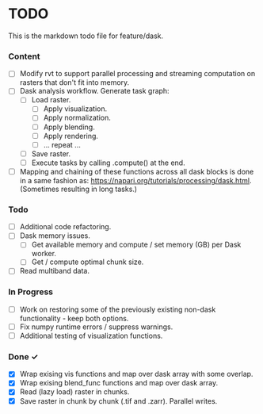 # TODO

This is the markdown todo file for feature/dask.

### Content

- [ ] Modify rvt to support parallel processing and streaming computation on rasters that don't fit into memory. 
- [ ] Dask analysis workflow. Generate task graph: 
  - [ ] Load raster. 
    - [ ] Apply visualization. 
    - [ ] Apply normalization. 
    - [ ] Apply blending. 
    - [ ] Apply rendering. 
    - [ ] ... repeat ...
  - [ ] Save raster. 
  - [ ] Execute tasks by calling .compute() at the end.
- [ ] Mapping and chaining of these functions across all dask blocks is done in a same fashion as: https://napari.org/tutorials/processing/dask.html. (Sometimes resulting in long tasks.) 

### Todo

- [ ] Additional code refactoring. 
- [ ] Dask memory issues.
  - [ ] Get available memory and compute / set memory (GB) per Dask worker. 
  - [ ] Get / compute optimal chunk size. 
- [ ] Read multiband data. 

### In Progress

- [ ] Work on restoring some of the previously existing non-dask functionality - keep both options.
- [ ] Fix numpy runtime errors / suppress warnings.
- [ ] Additional testing of visualization functions.

### Done ✓

- [x] Wrap exising vis functions and map over dask array with some overlap. 
- [x] Wrap exising blend_func functions and map over dask array. 
- [x] Read (lazy load) raster in chunks.
- [x] Save raster in chunk by chunk (.tif and .zarr). Parallel writes. 